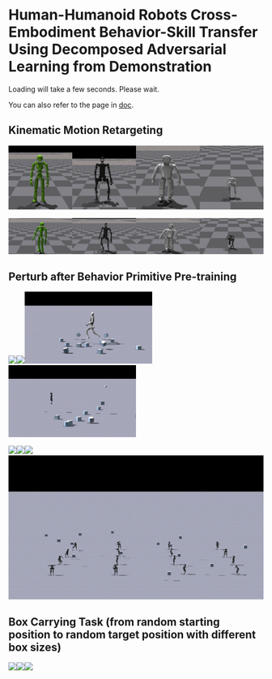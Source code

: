 # Human-Humanoid Robots Cross-Embodiment  Behavior-Skill Transfer Using Decomposed Adversarial Learning from Demonstration

Loading will take a few seconds. Please wait.

You can also refer to the page in [doc](https://rofunc.readthedocs.io/en/latest/lfd/RofuncRL/HOTU.html).

## Kinematic Motion Retargeting

<img src="../../../img/task_gif3/UDH_Random_Motion.gif" width=25% /><img src="../../../img/task_gif3/H1_Random_Motion.gif" width=25% /><img src="../../../img/task_gif3/Walker_Random_Motion.gif" width=25% /><img src="../../../img/task_gif3/Bruce_Random_Motion.gif" width=25% />

<img src="../../../img/task_gif3/UDH_wave.gif" width=25% /><img src="../../../img/task_gif3/H1_wave.gif" width=25% /><img src="../../../img/task_gif3/Walker_wave.gif" width=25% /><img src="../../../img/task_gif3/Bruce_wave.gif" width=25% />

## Perturb after Behavior Primitive Pre-training

<img src="../../../img/task_gif3/UDH_perturb.gif" width=50% /><img src="../../../img/task_gif3/H1_perturb.gif" width=50% /><img src="../../../img/task_gif3/NAVIAI_perturb.gif" width=50% /><img src="../../../img/task_gif3/Bruce_perturb.gif" width=50% />

<img src="../../../img/task_gif3/UDH_perturb2.gif" width=100% /><img src="../../../img/task_gif3/H1_perturb2.gif" width=100% /><img src="../../../img/task_gif3/NAVIAI_perturb2.gif" width=100% /><img src="../../../img/task_gif3/Bruce_perturb2.gif" width=100% />

## Box Carrying Task (from random starting position to random target position with different box sizes)

<img src="../../../img/task_gif3/UDH_multi_motion.gif" width=100% /><img src="../../../img/task_gif3/H1_multi_motion.gif" width=100% /><img src="../../../img/task_gif3/NAVIAI_multi_motion.gif" width=100% />


